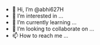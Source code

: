 - 👋 Hi, I’m @abhi627H
- 👀 I’m interested in ...
- 🌱 I’m currently learning ...
- 💞️ I’m looking to collaborate on ...
- 📫 How to reach me ...

<!---
abhi627H/abhi627H is a ✨ special ✨ repository because its `README.md` (this file) appears on your GitHub profile.
You can click the Preview link to take a look at your changes.
--->
